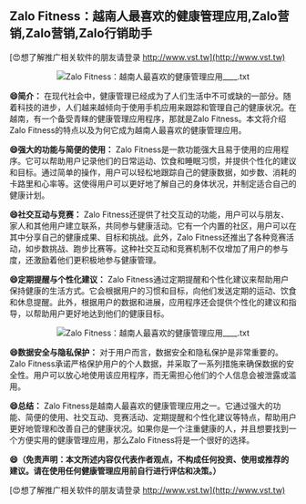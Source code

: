 ## **Zalo Fitness：越南人最喜欢的健康管理应用,Zalo营销,Zalo营销,Zalo行销助手**

[😍想了解推广相关软件的朋友请登录 http://www.vst.tw](http://www.vst.tw)

 <center><img src="https://vst.tw/MP4/tuiguang/png/8.png" alt="Zalo Fitness：越南人最喜欢的健康管理应用____.txt"></center>

**😄简介：**
在现代社会中，健康管理已经成为了人们生活中不可或缺的一部分。随着科技的进步，人们越来越倾向于使用手机应用来跟踪和管理自己的健康状况。在越南，有一个备受青睐的健康管理应用程序，那就是Zalo Fitness。本文将介绍Zalo Fitness的特点以及为何它成为越南人最喜欢的健康管理应用。

**😄强大的功能与简便的使用：**
Zalo Fitness是一款功能强大且易于使用的应用程序。它可以帮助用户记录他们的日常运动、饮食和睡眠习惯，并提供个性化的建议和目标。通过简单的操作，用户可以轻松地跟踪自己的健康数据，如步数、消耗的卡路里和心率等。这使得用户可以更好地了解自己的身体状况，并制定适合自己的健康计划。

**😄社交互动与竞赛：**
Zalo Fitness还提供了社交互动的功能，用户可以与朋友、家人和其他用户建立联系，共同参与健康活动。它有一个内置的社区，用户可以在其中分享自己的健康成果、目标和挑战。此外，Zalo Fitness还推出了各种竞赛活动，如步数挑战、跑步比赛等。这种社交互动和竞赛机制不仅增加了用户的参与度，还激励着他们更积极地参与健康管理。

**😄定期提醒与个性化建议：**
Zalo Fitness通过定期提醒和个性化建议来帮助用户保持健康的生活方式。它会根据用户的习惯和目标，向他们发送定期的运动、饮食和休息提醒。此外，根据用户的数据和进展，应用程序还会提供个性化的建议和指导，以帮助用户更好地达到他们的健康目标。

 <center><img src="https://vst.tw/MP4/tuiguang/png/3.png" alt="Zalo Fitness：越南人最喜欢的健康管理应用____.txt"></center>

**😄数据安全与隐私保护：**
对于用户而言，数据安全和隐私保护是非常重要的。Zalo Fitness承诺严格保护用户的个人数据，并采取了一系列措施来确保数据的安全性。用户可以放心地使用该应用程序，而无需担心他们的个人信息会被泄露或滥用。

**😄总结：**
Zalo Fitness是越南人最喜欢的健康管理应用之一。它通过强大的功能、简便的使用、社交互动、竞赛活动、定期提醒和个性化建议等特点，帮助用户更好地管理和改善自己的健康状况。如果你是一个注重健康的人，并且想要找到一个方便实用的健康管理应用，那么Zalo Fitness将是一个很好的选择。

**😄（免责声明：本文所述内容仅代表作者观点，不构成任何投资、使用或推荐的建议。请在使用任何健康管理应用前自行进行评估和决策。）**

[😍想了解推广相关软件的朋友请登录 http://www.vst.tw](http://www.vst.tw)



